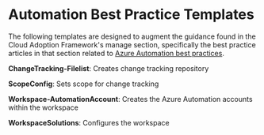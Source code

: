 # Automation Best Practice Templates

The following templates are designed to augment the guidance found in the Cloud Adoption Framework's manage section, specifically the best practice articles in that section related to [Azure Automation best practices](https://docs.microsoft.com/azure/architecture/cloud-adoption/operations/azure-server-management/).

**ChangeTracking-Filelist**: Creates change tracking repository

**ScopeConfig**: Sets scope for change tracking

**Workspace-AutomationAccount**: Creates the Azure Automation accounts within the workspace

**WorkspaceSolutions**: Configures the workspace